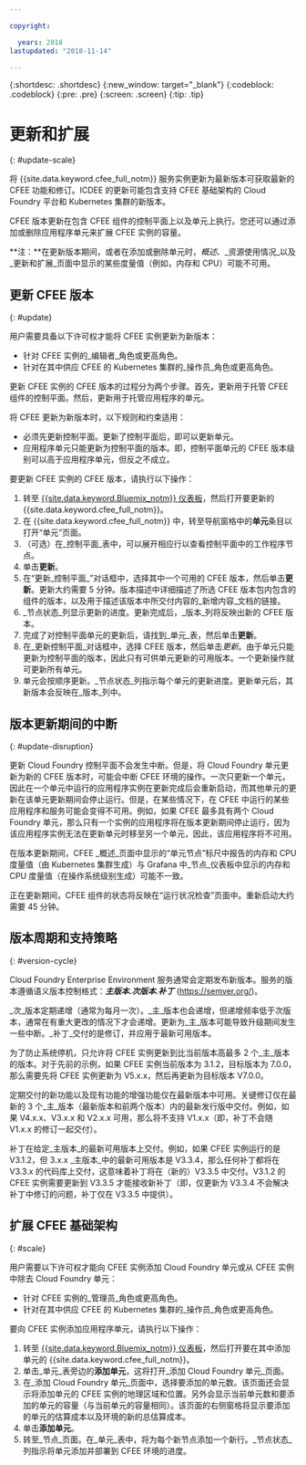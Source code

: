 ```yaml
---

copyright:

  years: 2018
lastupdated: "2018-11-14"

---
```


{:shortdesc: .shortdesc}
{:new_window: target="_blank"}
{:codeblock: .codeblock}
{:pre: .pre}
{:screen: .screen}
{:tip: .tip}

# 更新和扩展
{: #update-scale}

将 {{site.data.keyword.cfee_full_notm}} 服务实例更新为最新版本可获取最新的 CFEE 功能和修订。ICDEE 的更新可能包含支持 CFEE 基础架构的 Cloud Foundry 平台和 Kubernetes 集群的新版本。

CFEE 版本更新在包含 CFEE 组件的控制平面上以及单元上执行。您还可以通过添加或删除应用程序单元来扩展 CFEE 实例的容量。

**注：**在更新版本期间，或者在添加或删除单元时，_概述_、_资源使用情况_以及_更新和扩展_页面中显示的某些度量值（例如，内存和 CPU）可能不可用。

## 更新 CFEE 版本
{: #update}

用户需要具备以下许可权才能将 CFEE 实例更新为新版本：
   * 针对 CFEE 实例的_编辑者_角色或更高角色。
   * 针对在其中供应 CFEE 的 Kubernetes 集群的_操作员_角色或更高角色。

更新 CFEE 实例的 CFEE 版本的过程分为两个步骤。首先，更新用于托管 CFEE 组件的控制平面。然后，更新用于托管应用程序的单元。

将 CFEE 更新为新版本时，以下规则和约束适用：
* 必须先更新控制平面。更新了控制平面后，即可以更新单元。
* 应用程序单元只能更新为控制平面的版本。即，控制平面单元的 CFEE 版本级别可以高于应用程序单元，但反之不成立。

要更新 CFEE 实例的 CFEE 版本，请执行以下操作：
1. 转至 [{{site.data.keyword.Bluemix_notm}} 仪表板](https://console.bluemix.net/dashboard/apps/)，然后打开要更新的 {{site.data.keyword.cfee_full_notm}}。
2. 在 {{site.data.keyword.cfee_full_notm}} 中，转至导航窗格中的**单元**条目以打开“单元”页面。
3. （可选）在_控制平面_表中，可以展开相应行以查看控制平面中的工作程序节点。
4. 单击**更新**。
5. 在“更新_控制平面_”对话框中，选择其中一个可用的 CFEE 版本，然后单击**更新**。更新大约需要 5 分钟。版本描述中详细描述了所选 CFEE 版本包内包含的组件的版本，以及用于描述该版本中所交付内容的_新增内容_文档的链接。
6. _节点状态_列显示更新的进度。更新完成后，_版本_列将反映出新的 CFEE 版本。
7. 完成了对控制平面单元的更新后，请找到_单元_表，然后单击**更新**。
8. 在_更新控制平面_对话框中，选择 CFEE 版本，然后单击*更新*。由于单元只能更新为控制平面的版本，因此只有可供单元更新的可用版本。一个更新操作就可更新所有单元。
9. 单元会按顺序更新。_节点状态_列指示每个单元的更新进度。更新单元后，其新版本会反映在_版本_列中。

## 版本更新期间的中断
{: #update-disruption}

更新 Cloud Foundry 控制平面不会发生中断。但是，将 Cloud Foundry 单元更新为新的 CFEE 版本时，可能会中断 CFEE 环境的操作。一次只更新一个单元，因此在一个单元中运行的应用程序实例在更新完成后会重新启动，而其他单元的更新在该单元更新期间会停止运行。但是，在某些情况下，在 CFEE 中运行的某些应用程序和服务可能会变得不可用。例如，如果 CFEE 最多具有两个 Cloud Foundry 单元，那么只有一个实例的应用程序将在版本更新期间停止运行，因为该应用程序实例无法在更新单元时移至另一个单元，因此，该应用程序将不可用。  

在版本更新期间，CFEE _概述_页面中显示的“单元节点”标尺中报告的内存和 CPU 度量值（由 Kubernetes 集群生成）与 Grafana 中_节点_仪表板中显示的内存和 CPU 度量值（在操作系统级别生成）可能不一致。

正在更新期间，CFEE 组件的状态将反映在“运行状况检查”页面中。重新启动大约需要 45 分钟。

## 版本周期和支持策略
{: #version-cycle}

Cloud Foundry Enterprise Environment 服务通常会定期发布新版本。服务的版本遵循语义版本控制格式：_**主版本.次版本.补丁**_ (https://semver.org/)。

_次_版本定期递增（通常为每月一次）。_主_版本也会递增，但递增频率低于次版本，通常在有重大更改的情况下才会递增。更新为_主_版本可能导致升级期间发生一些中断。_补丁_交付的是修订，并应用于最新可用版本。 

为了防止系统停机，只允许将 CFEE 实例更新到比当前版本高最多 2 个_主_版本的版本。对于先前的示例，如果 CFEE 实例当前版本为 3.1.2，目标版本为 7.0.0，那么需要先将 CFEE 实例更新为 V5.x.x，然后再更新为目标版本 V7.0.0。

定期交付的新功能以及现有功能的增强功能仅在最新版本中可用。关键修订仅在最新的 3 个_主_版本（最新版本和前两个版本）内的最新发行版中交付。例如，如果 V4.x.x、V3.x.x 和 V2.x.x 可用，那么将不支持 V1.x.x（即，补丁不会随 V1.x.x 的修订一起交付）。  

补丁在给定_主版本_的最新可用版本上交付。例如，如果 CFEE 实例运行的是 V3.1.2，但 3.x.x _主版本_中的最新可用版本是 V3.3.4，那么任何补丁都将在 V3.3.x 的代码库上交付，这意味着补丁将在（新的）V3.3.5 中交付。V3.1.2 的 CFEE 实例需要更新到 V3.3.5 才能接收新补丁（即，仅更新为 V3.3.4 不会解决补丁中修订的问题，补丁仅在 V3.3.5 中提供）。

## 扩展 CFEE 基础架构
{: #scale}

用户需要以下许可权才能向 CFEE 实例添加 Cloud Foundry 单元或从 CFEE 实例中除去 Cloud Foundry 单元：
* 针对 CFEE 实例的_管理员_角色或更高角色。
* 针对在其中供应 CFEE 的 Kubernetes 集群的_操作员_角色或更高角色。

要向 CFEE 实例添加应用程序单元，请执行以下操作：
1. 转至 [{{site.data.keyword.Bluemix_notm}} 仪表板](https://console.bluemix.net/dashboard/apps/)，然后打开要在其中添加单元的 {{site.data.keyword.cfee_full_notm}}。
2. 单击_单元_表旁边的**添加单元**，这将打开_添加 Cloud Foundry 单元_页面。
3. 在_添加 Cloud Foundry 单元_页面中，选择要添加的单元数。该页面还会显示将添加单元的 CFEE 实例的地理区域和位置。另外会显示当前单元数和要添加的单元的容量（与当前单元的容量相同）。该页面的右侧窗格将显示要添加的单元的估算成本以及环境的新的总估算成本。
4. 单击**添加单元**。  
5. 转至_节点_页面。在_单元_表中，将为每个新节点添加一个新行。_节点状态_列指示将单元添加并部署到 CFEE 环境的进度。
